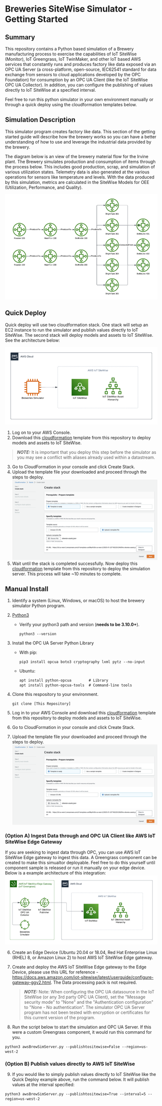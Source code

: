 # Breweries SiteWise Simulator - Getting Started

## Summary

This repository contains a Python based simulation of a Brewery manufacturing process to exercise the capabilities of IoT SiteWise (Monitor), IoT Greengrass, IoT TwinMaker, and other IoT based AWS services that constantly runs and produces factory like data exposed via an OPC UA Server (a cross-platform, open-source, IEC62541 standard for data exchange from sensors to cloud applications developed by the OPC Foundation) for consumption by an OPC UA Client (like the IoT SiteWise OPC UA Collector). In addition, you can configure the publishing of values directly to IoT SiteWise at a specified interval. 

Feel free to run this python simulator in your own environment manually or through a quick deploy using the cloudformation templates below.

## Simulation Description
      
This simulator program creates factory like data.  This section of the getting started guide will describe how the brewery works so you can have a better understanding of how to use and leverage the industrial data provided by the brewery. 

The diagram below is an view of the brewery material flow for the Irvine plant. The Brewery simulates production and consumption of items through the process below. This includes good production, scrap, and simulation of various utilization states. Telemetry data is also generated at the various operations for sensors like temperature and levels. With the data produced by this simulation, metrics are calculated in the SiteWise Models for OEE (Utilization, Performance, and Quality).

![BreweriesMaterialFlow](./images/BreweriesMaterialFlow.png)


## Quick Deploy

Quick deploy will use two cloudformation stack. One stack will setup an EC2 instance to run the simulator and publish values directly to IoT SiteWise. The second stack will deploy models and assets to IoT SiteWise. See the architecture below:

![BreweriesPublishToSW](./images/BreweriesPublishToSW.png)

1. Log on to your AWS Console.
2. Download this [cloudformation](cf/sitewise-assets.json) template from this repository to deploy models and assets to IoT SiteWise.

> **_NOTE:_**  It is important that you deploy this step before the simulator as you may see a conflict with aliases already used within a datastream.
3. Go to CloudFormation in your console and click Create Stack.
4. Upload the template file your downloaded and proceed through the steps to deploy.
![DeployTemplate](./images/deploytemplate.png)
5. Wait until the stack is completed successfully. Now deploy this [cloudformation](cf/simulator-server.json) template from this repository to deploy the simulation server. This process will take ~10 minutes to complete.

## Manual Install

1. Identify a system (Linux, Windows, or macOS) to host the brewery simulator Python program.

2. [Python3](https://www.python.org/downloads/)
   - Verify your python3 path and version (<b>needs to be 3.10.0+</b>). 
     ```
     python3 --version
     ```
3. Install the OPC UA Server Python Library

    - With pip:
      ```
      pip3 install opcua boto3 cryptography lxml pytz --no-input
      ```

    - Ubuntu:
      ```
      apt install python-opcua        # Library
      apt install python-opcua-tools  # Command-line tools
      ```


4. Clone this respository to your environment.
      ```
      git clone [This Repository]
      ```

5. Log in to your AWS Console and download this [cloudformation](cf/sitewise-assets.json) template from this repository to deploy models and assets to IoT SiteWise.
6. Go to CloudFormation in your console and click Create Stack.
7. Upload the template file your downloaded and proceed through the steps to deploy.
![DeployTemplate](./images/deploytemplate.png)

### (Option A) Ingest Data through and OPC UA Client like AWS IoT SiteWise Edge Gateway

If you are seeking to ingest data through OPC, you can use AWS IoT SiteWise Edge gateway to ingest this data. A Greengrass component can be created to make this simualtor deployable. Feel free to do this yourself until component sample is released or run it manually on your edge device. Below is a example architecture of this integration:
![BreweriesOPCArchitecture](./images/BreweriesOPCArchitecture.png)

6. Create an Edge Device (Ubuntu 20.04 or 18.04, Red Hat Enterprise Linux (RHEL) 8, or Amazon Linux 2) to host AWS IoT SiteWise Edge gateway.  

7. Create and deploy the AWS IoT SiteWise Edge gateway to the Edge Device, please use this URL for reference - https://docs.aws.amazon.com/iot-sitewise/latest/userguide/configure-gateway-ggv2.html. The Data processing pack is not required.

    > **_NOTE:_**  Note: When configuring the OPC UA datasource in the IoT SiteWise (or any 3rd party OPC UA Client), set the "Message security mode" to "None" and the "Authentication configuration" to "None - No authentication".  The simulator OPC UA Server program has not been tested with encryption or certificates for this current version of the program.          

8. Run the script below to start the simulation and OPC UA Server. If this were a custom Greengrass component, it would run this command for you.
```
python3 awsBrewSimServer.py --publishtositewise=False --region=us-west-2

```

### (Option B) Publish values directly to AWS IoT SiteWise

9. If you would like to simply publish values directly to IoT SiteWise like the Quick Deploy example above, run the command below. It will publish values at the interval specified:
```
python3 awsBrewSimServer.py --publishtositewise=True --interval=5 --region=us-west-2

```
